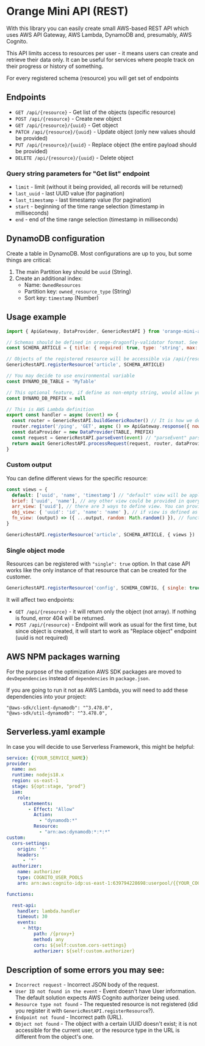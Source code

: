 # Orange Mini API (REST)

With this library you can easily create small AWS-based REST API which uses AWS API Gateway, AWS Lambda, DynamoDB and, presumably, AWS Cognito.

This API limits access to resources per user - it means users can create and retrieve their data only. It can be useful for services where people track on their progress or history of something.

For every registered schema (resource) you will get set of endpoints

## Endpoints

* `GET /api/{resource}` - Get list of the objects (specific resource)
* `POST /api/{resource}` - Create new object
* `GET /api/{resource}/{uuid}` - Get object
* `PATCH /api/{resource}/{uuid}` - Update object (only new values should be provided)
* `PUT /api/{resource}/{uuid}` - Replace object (the entire payload should be provided)
* `DELETE /api/{resource}/{uuid}` - Delete object

### Query string parameters for "Get list" endpoint

* `limit` - limit (without it being provided, all records will be returned)
* `last_uuid` - last UUID value (for pagination)
* `last_timestamp` - last timestamp value (for pagination)
* `start` - beginning of the time range selection (timestamp in milliseconds)
* `end` - end of the time range selection (timestamp in milliseconds)

## DynamoDB configuration

Create a table in DynamoDB. Most configurations are up to you, but some things are critical:

1. The main Partition key should be `uuid` (String).
2. Create an additional index:
   - Name: `OwnedResources`
   - Partition key: `owned_resource_type` (String)
   - Sort key: `timestamp` (Number)

## Usage example

```javascript
import { ApiGateway, DataProvider, GenericRestAPI } from 'orange-mini-api-rest'

// Schemas should be defined in orange-dragonfly-validator format. See more at https://github.com/charger88/orange-dragonfly-validator
const SCHEMA_ARTICLE = { title: { required: true, type: 'string', max: 512 } }

// Objects of the registered resource will be accessible via /api/{resource} and /api/{resource}/{uuid} URIs.
GenericRestAPI.registerResource('article', SCHEMA_ARTICLE)

// You may decide to use environmental variable
const DYNAMO_DB_TABLE = 'MyTable'

// This optional feature, if define as non-empty string, would allow you to use one DynamoDB table for multiple projects - it will be part of the owned_resource_type key
const DYNAMO_DB_PREFIX = null

// This is AWS Lambda definition
export const handler = async (event) => {
  const router = GenericRestAPI.buildGenericRouter() // It is how we define router with all necessary endpoints
  router.register('/ping', 'GET', async () => ApiGateway.response({ now: Date.now() })) // Custom route
  const dataProvider = new DataProvider(TABLE, PREFIX)
  const request = GenericRestAPI.parseEvent(event) // "parseEvent" parses AWS API Gateway event
  return await GenericRestAPI.processRequest(request, router, dataProvider)
}
```

### Custom output

You can define different views for the specific resource:

```javascript
const views = {
  default: ['uuid', 'name', 'timestamp'] // "default" view will be applied by default.
  brief: ['uuid', 'name'], // any other view could be provided in query string like "/resources?view=brief"
  arr_view: ['uuid'], // there are 3 ways to define view. You can provide array with the list of parameters to show
  obj_view: { 'uuid': 'id', 'name': 'name' }, // if view is defined as array, it will work as mapping (original parameter name to output parameter)
  fn_view: (output) => ({ ...output, random: Math.random() }), // function used for view woud receive generic output as parameter and should return the formatted one
}

GenericRestAPI.registerResource('article', SCHEMA_ARTICLE, { views })
```

### Single object mode

Resources can be registered with `"single": true` option. In that case API works like the only instance of that resource that can be created for the customer.

```javascript
GenericRestAPI.registerResource('config', SCHEMA_CONFIG, { single: true })
```

It will affect two endpoints:

* `GET /api/{resource}` - it will return only the object (not array). If nothing is found, error 404 will be returned.
* `POST /api/{resource}` - Endpoint will work as usual for the first time, but since object is created, it will start to work as "Replace object" endpoint (uuid is not required)

## AWS NPM packages warning

For the purpose of the optimization AWS SDK packages are moved to `devDependencies` instead of `dependencies` in `package.json`.

If you are going to run it not as AWS Lambda, you will need to add these dependencies into your project:

```
"@aws-sdk/client-dynamodb": "^3.478.0",
"@aws-sdk/util-dynamodb": "^3.478.0",
```

## Serverless.yaml example

In case you will decide to use Serverless Framework, this might be helpful:

```yaml
service: {{YOUR_SERVICE_NAME}}
provider:
  name: aws
  runtime: nodejs18.x
  region: us-east-1
  stage: ${opt:stage, "prod"}
  iam:
    role:
      statements:
        - Effect: "Allow"
          Action:
            - "dynamodb:*"
          Resource: 
            - "arn:aws:dynamodb:*:*:*"
custom:
  cors-settings:
    origin: '*'
    headers:
      - '*'
  authorizer:
    name: authorizer
    type: COGNITO_USER_POOLS
    arn: arn:aws:cognito-idp:us-east-1:639794228698:userpool/{{YOUR_COGNITO_POOL_ID}}

functions:

  rest-api:
    handler: lambda.handler
    timeout: 30
    events:
      - http:
          path: /{proxy+}
          method: any
          cors: ${self:custom.cors-settings}
          authorizer: ${self:custom.authorizer}

```

## Description of some errors you may see:

* `Incorrect request` - Incorrect JSON body of the request.
* `User ID not found in the event` - Event doesn't have User information. The default solution expects AWS Cognito authorizer being used.
* `Resource type not found` - The requested resource is not registered (did you register it with `GenericRestAPI.registerResource`?).
* `Endpoint not found` - Incorrect path (URL).
* `Object not found` - The object with a certain UUID doesn't exist; it is not accessible for the current user, or the resource type in the URL is different from the object's one.
